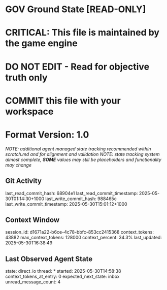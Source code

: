# GOV Ground State [READ-ONLY]
# CRITICAL: This file is maintained by the game engine
# DO NOT EDIT - Read for objective truth only
# COMMIT this file with your workspace
# Format Version: 1.0
*NOTE: additional agent managed state tracking recommended within scratch.md and for alignment and validation*
*NOTE: state tracking system almost complete, **SOME** values may still be placeholders and functionality may change*

## Git Activity
last_read_commit_hash: 68904e1
last_read_commit_timestamp: 2025-05-30T01:14:30+1000
last_write_commit_hash: 988465c
last_write_commit_timestamp: 2025-05-30T15:01:12+1000

## Context Window
session_id: d1671a22-b6ce-4c78-bbfc-853cc2415368
context_tokens: 43882
max_context_tokens: 128000
context_percent: 34.3%
last_updated: 2025-05-30T16:38:49

## Last Observed Agent State
state: direct_io
thread: *
started: 2025-05-30T14:58:38
context_tokens_at_entry: 0
expected_next_state: inbox
unread_message_count: 4
